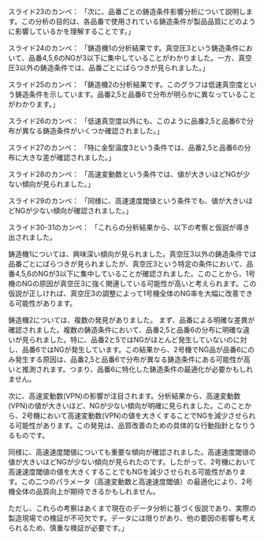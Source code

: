 スライド23のカンペ：
「次に、品番ごとの鋳造条件影響分析について説明します。この分析の目的は、各品番で使用されている鋳造条件が製品品質にどのように影響しているかを理解することです。」

スライド24のカンペ：
「鋳造機1の分析結果です。真空圧3という鋳造条件において、品番4,5,6のNGが3以下に集中していることがわかりました。一方、真空圧3以外の鋳造条件では、品番ごとにばらつきが見られました。」

スライド25のカンペ：
「鋳造機2の分析結果です。このグラフは低速真空度という鋳造条件を示しています。品番2,5と品番6で分布が明らかに異なっていることがわかります。」

スライド26のカンペ：
「低速真空度以外にも、このように品番2,5と品番6で分布が異なる鋳造条件がいくつか確認されました。」

スライド27のカンペ：
「特に金型温度3という条件では、品番2,5と品番6の分布に大きな差が確認されました。」

スライド28のカンペ：
「高速変動数という条件では、値が大きいほどNGが少ない傾向が見られました。」

スライド29のカンペ：
「同様に、高速速度閾値という条件でも、値が大きいほどNGが少ない傾向が確認されました。」

スライド30-31のカンペ：
「これらの分析結果から、以下の考察と仮説が導き出されました。

鋳造機1については、興味深い傾向が見られました。真空圧3以外の鋳造条件では品番ごとにばらつきが見られましたが、真空圧3という特定の条件において、品番4,5,6のNGが3以下に集中していることが確認されました。このことから、1号機のNGの原因が真空圧3に強く関連している可能性が高いと考えられます。この仮説が正しければ、真空圧3の調整によって1号機全体のNG率を大幅に改善できる可能性があります。

鋳造機2については、複数の発見がありました。
まず、品番による明確な差異が確認されました。複数の鋳造条件において、品番2,5と品番6の分布に明確な違いが見られました。特に、品番2と5ではNGがほとんど発生していないのに対し、品番6ではNGが発生しています。この結果から、2号機でNG品が品番6にのみ発生する原因は、品番2,5と品番6で分布が異なる鋳造条件にある可能性が高いと推測されます。つまり、品番6に特化した鋳造条件の最適化が必要かもしれません。

次に、高速変動数(VPN)の影響が注目されます。分析結果から、高速変動数(VPN)の値が大きいほど、NGが少ない傾向が明確に見られました。このことから、2号機において高速変動数(VPN)の値を大きくすることでNGを減少させられる可能性があります。この発見は、品質改善のための具体的な行動指針となりうるものです。

同様に、高速速度閾値についても重要な傾向が確認されました。高速速度閾値の値が大きいほどNGが少ない傾向が見られたのです。したがって、2号機において高速速度閾値の値を大きくすることでもNGを減少させられる可能性があります。この二つのパラメータ（高速変動数と高速速度閾値）の最適化により、2号機全体の品質向上が期待できるかもしれません。

ただし、これらの考察はあくまで現在のデータ分析に基づく仮説であり、実際の製造現場での検証が不可欠です。データには限りがあり、他の要因の影響も考えられるため、慎重な検証が必要です。」
